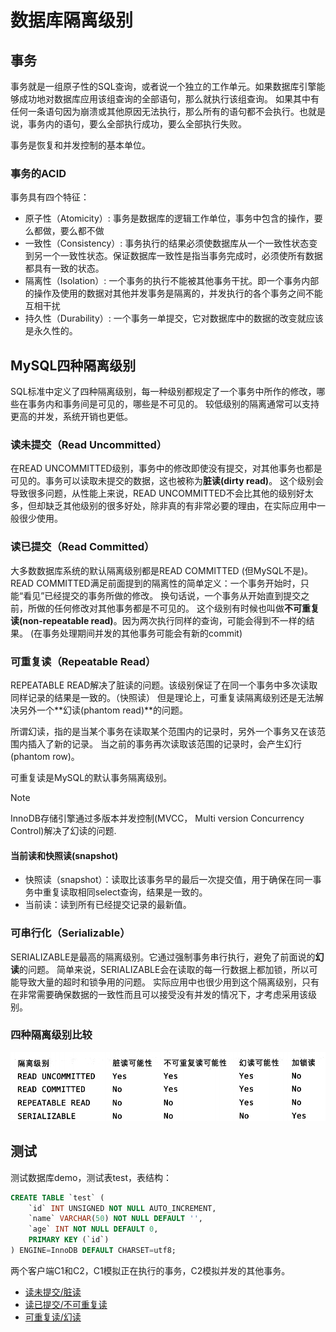 # 数据库隔离级别

## 事务
事务就是一组原子性的SQL查询，或者说一个独立的工作单元。如果数据库引擎能够成功地对数据库应用该组查询的全部语句，那么就执行该组查询。
如果其中有任何一条语句因为崩溃或其他原因无法执行，那么所有的语句都不会执行。也就是说，事务内的语句，要么全部执行成功，要么全部执行失败。

事务是恢复和并发控制的基本单位。

### 事务的ACID
事务具有四个特征：
* 原子性（Atomicity）: 事务是数据库的逻辑工作单位，事务中包含的操作，要么都做，要么都不做
* 一致性（Consistency）: 事务执行的结果必须使数据库从一个一致性状态变到另一个一致性状态。保证数据库一致性是指当事务完成时，必须使所有数据都具有一致的状态。
* 隔离性（Isolation）: 一个事务的执行不能被其他事务干扰。即一个事务内部的操作及使用的数据对其他并发事务是隔离的，并发执行的各个事务之间不能互相干扰
* 持久性（Durability）: 一个事务一单提交，它对数据库中的数据的改变就应该是永久性的。


## MySQL四种隔离级别
SQL标准中定义了四种隔离级别，每一种级别都规定了一个事务中所作的修改，哪些在事务内和事务间是可见的，哪些是不可见的。
较低级别的隔离通常可以支持更高的并发，系统开销也更低。

### 读未提交（Read Uncommitted）
在READ UNCOMMITTED级别，事务中的修改即使没有提交，对其他事务也都是可见的。事务可以读取未提交的数据，这也被称为**脏读(dirty read)**。
这个级别会导致很多问题，从性能上来说，READ UNCOMMITTED不会比其他的级别好太多，但却缺乏其他级别的很多好处，除非真的有非常必要的理由，在实际应用中一般很少使用。

### 读已提交（Read Committed）
大多数数据库系统的默认隔离级别都是READ COMMITTED (但MySQL不是)。
READ COMMITTED满足前面提到的隔离性的简单定义：一个事务开始时，只能“看见”已经提交的事务所做的修改。
换句话说，一个事务从开始直到提交之前，所做的任何修改对其他事务都是不可见的。
这个级别有时候也叫做**不可重复读(non-repeatable read)**。因为两次执行同样的查询，可能会得到不一样的结果。
(在事务处理期间并发的其他事务可能会有新的commit)

### 可重复读（Repeatable Read）
REPEATABLE READ解决了脏读的问题。该级别保证了在同一个事务中多次读取同样记录的结果是一致的。（快照读）
但是理论上，可重复读隔离级别还是无法解决另外一个**幻读(phantom read)**的问题。

所谓幻读，指的是当某个事务在读取某个范围内的记录时，另外一个事务又在该范围内插入了新的记录。
当之前的事务再次读取该范围的记录时，会产生幻行(phantom row)。

可重复读是MySQL的默认事务隔离级别。

> [!Note]
> InnoDB存储引擎通过多版本并发控制(MVCC， Multi version Concurrency Control)解决了幻读的问题.

#### 当前读和快照读(snapshot)
* 快照读（snapshot）：读取比该事务早的最后一次提交值，用于确保在同一事务中重复读取相同select查询，结果是一致的。
* 当前读：读到所有已经提交记录的最新值。

### 可串行化（Serializable）
SERIALIZABLE是最高的隔离级别。它通过强制事务串行执行，避免了前面说的**幻读**的问题。
简单来说，SERIALIZABLE会在读取的每一行数据上都加锁，所以可能导致大量的超时和锁争用的问题。
实际应用中也很少用到这个隔离级别，只有在非常需要确保数据的一致性而且可以接受没有并发的情况下，才考虑采用该级别。

### 四种隔离级别比较
![隔离级别](../img/隔离级别.png)


## 测试
测试数据库demo，测试表test，表结构：
```sql
CREATE TABLE `test` (
    `id` INT UNSIGNED NOT NULL AUTO_INCREMENT,
    `name` VARCHAR(50) NOT NULL DEFAULT '',
    `age` INT NOT NULL DEFAULT 0,
    PRIMARY KEY (`id`)
) ENGINE=InnoDB DEFAULT CHARSET=utf8;
```
两个客户端C1和C2，C1模拟正在执行的事务，C2模拟并发的其他事务。

* [读未提交/脏读](./脏读test.md)
* [读已提交/不可重复读](./不可重复读test.md)
* [可重复读/幻读](./幻读test.md)
